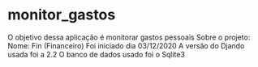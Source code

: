 # monitor_gastos
O objetivo dessa aplicação é monitorar gastos pessoais
Sobre o projeto:
Nome: Fin (Financeiro)
Foi iniciado dia 03/12/2020
A versão do Djando usada foi a 2.2
O banco de dados usado foi o Sqlite3
